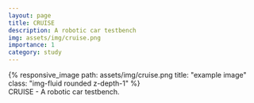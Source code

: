 ```yaml
---
layout: page
title: CRUISE
description: A robotic car testbench 
img: assets/img/cruise.png
importance: 1
category: study
---
```



<div class="row">
    <div class="col-sm mt-3 mt-md-0">
        {% responsive_image path: assets/img/cruise.png title: "example image" class: "img-fluid rounded z-depth-1" %}
    </div>
</div>
<div class="caption">
    CRUISE - A robotic car testbench.
</div>

